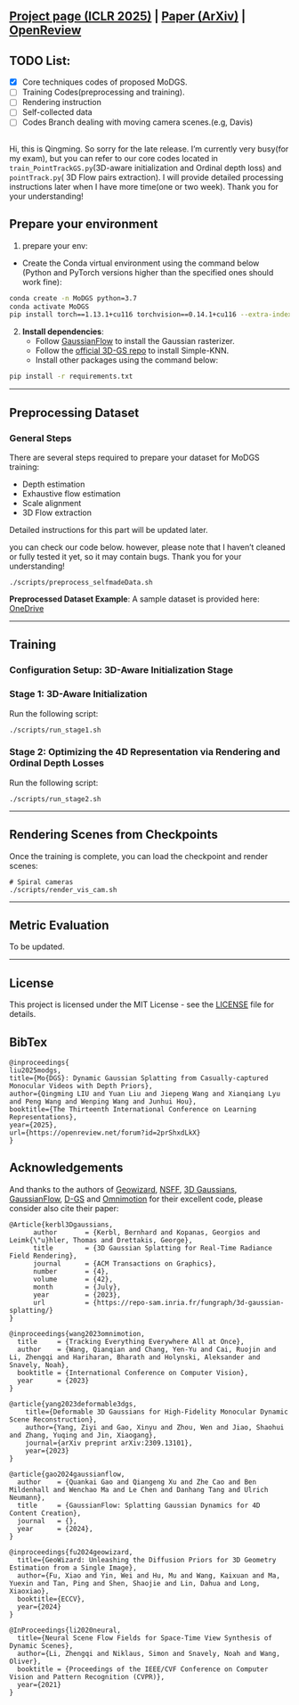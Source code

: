 ## [Project page (ICLR 2025)](https://modgs.github.io/) | [Paper (ArXiv)](https://arxiv.org/abs/2406.00434) | [OpenReview](https://openreview.net/forum?id=2prShxdLkX)
## TODO List:
- [x] Core techniques codes of proposed MoDGS.
- [ ] Training Codes(preprocessing and training).
- [ ] Rendering instruction 
- [ ] Self-collected data
- [ ] Codes Branch dealing with moving camera scenes.(e.g, Davis)

## 
Hi, this is Qingming. So sorry for the late release. I’m currently very busy(for my exam), but you can refer to our core codes located in `train_PointTrackGS.py`(3D-aware initialization and Ordinal depth loss) and `pointTrack.py`( 3D Flow pairs extraction). I will provide detailed processing instructions later when I have more time(one or two week). Thank you for your understanding! 


## Prepare your environment

1. prepare your env:

- Create the Conda virtual environment using the command below (Python and PyTorch versions higher than the specified ones should work fine):
```bash
conda create -n MoDGS python=3.7
conda activate MoDGS
pip install torch==1.13.1+cu116 torchvision==0.14.1+cu116 --extra-index-url https://download.pytorch.org/whl/cu116
```

2. **Install dependencies**:
   - Follow [GaussianFlow](https://github.com/Zerg-Overmind/diff-gaussian-rasterization) to install the Gaussian rasterizer.
   - Follow the [official 3D-GS repo](https://github.com/graphdeco-inria/gaussian-splatting) to install Simple-KNN.
   - Install other packages using the command below:
   
```bash
pip install -r requirements.txt
```

---


## Preprocessing Dataset

### General Steps

There are several steps required to prepare your dataset for MoDGS training:
- Depth estimation
- Exhaustive flow estimation
- Scale alignment
- 3D Flow extraction

Detailed instructions for this part will be updated later.

<!-- To preprocess your dataset, use the script below: -->
you can check our code below. however, please note that I haven’t cleaned or fully tested it yet, so it may contain bugs. Thank you for your understanding!
```
./scripts/preprocess_selfmadeData.sh
```

**Preprocessed Dataset Example**: A sample dataset is provided here: [OneDrive](https://cuhko365-my.sharepoint.com/:f:/g/personal/224045018_link_cuhk_edu_cn/Er9SWOlAYx5EhK6qUPS8QsUBVPCpfEo7gqXt_6l1at68BA?e=dIKUDs)

<!-- After preprocessing, the file structure will look like this:

```shell
├── data
│   ├── D-NeRF 
│   │   ├── hook
│   │   ├── standup 
│   │   ├── ...
│   ├── NeRF-DS
│   │   ├── as
│   │   ├── basin
│   │   ├── ...
│   ├── HyperNeRF
│   │   ├── interp
│   │   ├── misc
│   │   ├── vrig
``` -->

---

## Training

### Configuration Setup: 3D-Aware Initialization Stage

### Stage 1: 3D-Aware Initialization

Run the following script:

```shell
./scripts/run_stage1.sh
```

### Stage 2: Optimizing the 4D Representation via Rendering and Ordinal Depth Losses

Run the following script:

```shell
./scripts/run_stage2.sh
```

---

## Rendering Scenes from Checkpoints

Once the training is complete, you can load the checkpoint and render scenes:

```shell
# Spiral cameras
./scripts/render_vis_cam.sh
```

---

## Metric Evaluation

To be updated.

---
## License

This project is licensed under the MIT License - see the [LICENSE](LICENSE) file for details.
## BibTex

```
@inproceedings{
liu2025modgs,
title={Mo{DGS}: Dynamic Gaussian Splatting from Casually-captured Monocular Videos with Depth Priors},
author={Qingming LIU and Yuan Liu and Jiepeng Wang and Xianqiang Lyu and Peng Wang and Wenping Wang and Junhui Hou},
booktitle={The Thirteenth International Conference on Learning Representations},
year={2025},
url={https://openreview.net/forum?id=2prShxdLkX}
}
```

## Acknowledgements
And thanks to the authors of [Geowizard](https://github.com/fuxiao0719/GeoWizard), 
 [NSFF](https://www.cs.cornell.edu/~zl548/NSFF/), [3D Gaussians](https://repo-sam.inria.fr/fungraph/3d-gaussian-splatting/), [GaussianFlow](https://github.com/Zerg-Overmind/diff-gaussian-rasterization), [D-GS](https://github.com/ingra14m/Deformable-3D-Gaussians)  and [Omnimotion](https://omnimotion.github.io/) for their excellent code, please consider also cite their paper:

```
@Article{kerbl3Dgaussians,
      author       = {Kerbl, Bernhard and Kopanas, Georgios and Leimk{\"u}hler, Thomas and Drettakis, George},
      title        = {3D Gaussian Splatting for Real-Time Radiance Field Rendering},
      journal      = {ACM Transactions on Graphics},
      number       = {4},
      volume       = {42},
      month        = {July},
      year         = {2023},
      url          = {https://repo-sam.inria.fr/fungraph/3d-gaussian-splatting/}
}
```
```
@inproceedings{wang2023omnimotion,
  title     = {Tracking Everything Everywhere All at Once},
  author    = {Wang, Qianqian and Chang, Yen-Yu and Cai, Ruojin and Li, Zhengqi and Hariharan, Bharath and Holynski, Aleksander and Snavely, Noah},
  booktitle = {International Conference on Computer Vision},
  year      = {2023}
}
```

```
@article{yang2023deformable3dgs,
    title={Deformable 3D Gaussians for High-Fidelity Monocular Dynamic Scene Reconstruction},
    author={Yang, Ziyi and Gao, Xinyu and Zhou, Wen and Jiao, Shaohui and Zhang, Yuqing and Jin, Xiaogang},
    journal={arXiv preprint arXiv:2309.13101},
    year={2023}
}
```
```
@article{gao2024gaussianflow,
  author    = {Quankai Gao and Qiangeng Xu and Zhe Cao and Ben Mildenhall and Wenchao Ma and Le Chen and Danhang Tang and Ulrich Neumann},
  title     = {GaussianFlow: Splatting Gaussian Dynamics for 4D Content Creation},
  journal   = {},
  year      = {2024},
}
```
```
@inproceedings{fu2024geowizard,
  title={GeoWizard: Unleashing the Diffusion Priors for 3D Geometry Estimation from a Single Image},
  author={Fu, Xiao and Yin, Wei and Hu, Mu and Wang, Kaixuan and Ma, Yuexin and Tan, Ping and Shen, Shaojie and Lin, Dahua and Long, Xiaoxiao},
  booktitle={ECCV},
  year={2024}
}
```
```
@InProceedings{li2020neural,
  title={Neural Scene Flow Fields for Space-Time View Synthesis of Dynamic Scenes},
  author={Li, Zhengqi and Niklaus, Simon and Snavely, Noah and Wang, Oliver},
  booktitle = {Proceedings of the IEEE/CVF Conference on Computer Vision and Pattern Recognition (CVPR)},
  year={2021}
}
```
